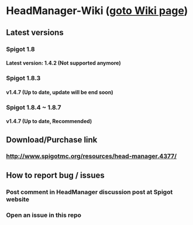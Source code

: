 # HeadManager-Wiki ([goto Wiki page](https://github.com/bsy6766/HeadManager-Wiki/wiki))

## Latest versions
### Spigot 1.8
#### Latest version: 1.4.2 (Not supported anymore)
### Spigot 1.8.3
#### v1.4.7 (Up to date, update will be end soon)
### Spigot 1.8.4 ~ 1.8.7
#### v1.4.7 (Up to date, Recommended)

## Download/Purchase link
### http://www.spigotmc.org/resources/head-manager.4377/

## How to report bug / issues
### Post comment in HeadManager discussion post at Spigot website
### Open an issue in this repo
